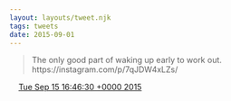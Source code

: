 ```yaml
---
layout: layouts/tweet.njk
tags: tweets
date: 2015-09-01
---
```


> The only good part of waking up early to work out\. https://instagram\.com/p/7qJDW4xLZs/

<img src="/img/tweet-media/tweet.ico" width="12" /> [Tue Sep 15 16:46:30 +0000 2015](https://twitter.com/timwasson/status/643828246551875584)